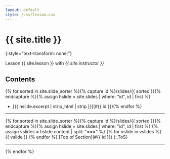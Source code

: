 ```yaml
---
layout: default
style: /css/lesson.css
---
```


# {{ site.title }}
{:style="text-transform: none;"}

Lesson {{ site.lesson }} with *{{ site.instructor }}*

## Contents

{% for sorted in site.slide_sorter %}{% capture id %}/slides/{{ sorted }}{% endcapture %}{% assign hslide = site.slides | where: "id", id | first %}
- [{{ hslide.excerpt | strip_html | strip }}](#{{ id }}){% endfor %}

---

{% for sorted in site.slide_sorter %}{% capture id %}/slides/{{ sorted }}{% endcapture %}{% assign hslide = site.slides | where: "id", id | first %}
<a name="{{ id }}"></a>
{% assign vslides = hslide.content | split: "===" %}
{% for vslide in vslides %}
{{ vslide }}
{% endfor %}
[Top of Section](#{{ id }})
{:.ToS}
  
---
{% endfor %}
